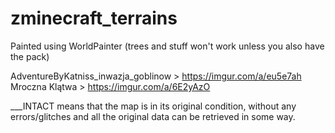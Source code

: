 # zminecraft_terrains
Painted using WorldPainter (trees and stuff won't work unless you also have the pack)

AdventureByKatniss_inwazja_goblinow > https://imgur.com/a/eu5e7ah
Mroczna Klątwa > https://imgur.com/a/6E2yAzO

___INTACT means that the map is in its original condition, without any errors/glitches and all the original data can be retrieved in some way.
